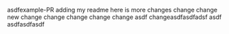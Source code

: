asdfexample-PR
adding my readme here is more changes
change
change
new change
change
change
change
change
asdf
changeasdfasdfadsf
asdf
asdfasdfasdf